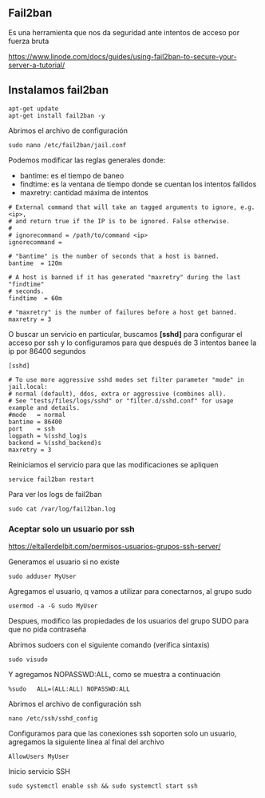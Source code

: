 ## Fail2ban
Es una herramienta que nos da seguridad ante intentos de acceso por fuerza bruta

https://www.linode.com/docs/guides/using-fail2ban-to-secure-your-server-a-tutorial/

## Instalamos fail2ban
````
apt-get update
apt-get install fail2ban -y
````
Abrimos el archivo de configuración
````
sudo nano /etc/fail2ban/jail.conf
````
Podemos modificar las reglas generales donde:
- bantime: es el tiempo de baneo
- findtime: es la ventana de tiempo donde se cuentan los intentos fallidos
- maxretry: cantidad máxima de intentos 
````
# External command that will take an tagged arguments to ignore, e.g. <ip>,
# and return true if the IP is to be ignored. False otherwise.
#
# ignorecommand = /path/to/command <ip>
ignorecommand =

# "bantime" is the number of seconds that a host is banned.
bantime  = 120m

# A host is banned if it has generated "maxretry" during the last "findtime"
# seconds.
findtime  = 60m

# "maxretry" is the number of failures before a host get banned.
maxretry = 3
````
O buscar un servicio en particular, buscamos **[sshd]** para configurar el acceso por ssh y lo configuramos para que después de 3 intentos banee la ip por 86400 segundos
````
[sshd]

# To use more aggressive sshd modes set filter parameter "mode" in jail.local:
# normal (default), ddos, extra or aggressive (combines all).
# See "tests/files/logs/sshd" or "filter.d/sshd.conf" for usage example and details.
#mode   = normal
bantime = 86400
port    = ssh
logpath = %(sshd_log)s
backend = %(sshd_backend)s
maxretry = 3
````
Reiniciamos el servicio para que las modificaciones se apliquen
````
service fail2ban restart
````
Para ver los logs de fail2ban
````
sudo cat /var/log/fail2ban.log
````

### Aceptar solo un usuario por ssh 
https://eltallerdelbit.com/permisos-usuarios-grupos-ssh-server/

Generamos el usuario si no existe
````
sudo adduser MyUser
````
Agregamos el usuario, q vamos a utilizar para conectarnos, al grupo sudo 
````
usermod -a -G sudo MyUser
````
Despues, modifico las propiedades de los usuarios del grupo SUDO para que no pida contraseña  

Abrimos sudoers con el siguiente comando (verifica sintaxis) 
````
sudo visudo
````
Y agregamos NOPASSWD:ALL, como se muestra a continuación 
````
%sudo   ALL=(ALL:ALL) NOPASSWD:ALL
````
Abrimos el archivo de configuración ssh
````
nano /etc/ssh/sshd_config
````
Configuramos para que las conexiones ssh soporten solo un usuario, agregamos la siguiente línea al final del archivo
````
AllowUsers MyUser
````
Inicio servicio SSH
````
sudo systemctl enable ssh && sudo systemctl start ssh
````

